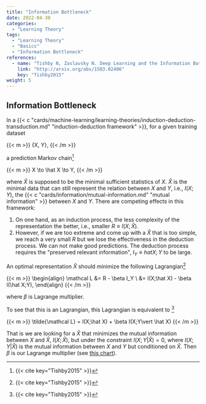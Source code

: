 ```yaml
---
title: "Information Bottleneck"
date: 2022-04-30
categories:
  - "Learning Theory"
tags:
  - "Learning Theory"
  - "Basics"
  - "Information Bottleneck"
references:
  - name: "Tishby N, Zaslavsky N. Deep Learning and the Information Bottleneck Principle. arXiv [cs.LG]. 2015. Available: http://arxiv.org/abs/1503.02406"
    link: "http://arxiv.org/abs/1503.02406"
    key: "Tishby2015"
weight: 5
---
```


## Information Bottleneck

In a {{< c "cards/machine-learning/learning-theories/induction-deduction-transduction.md" "induction-deduction framework" >}}, for a given training dataset

{{< m >}}
\{X, Y\},
{{< /m >}}

a prediction Markov chain[^Tishby2015]

{{< m >}}
X \to \hat X \to Y,
{{< /m >}}

where $\hat X$ is supposed to be the minimal sufficient statistics of $X$. $\hat X$ is the minimal data that can still represent the relation between $X$ and $Y$, i.e., $I(X;Y)$, the {{< c "cards/information/mutual-information.md" "mutual information" >}} between $X$ and $Y$. There are competing effects in this framework:

1. On one hand, as an induction process, the less complexity of the representation the better, i.e., smaller $R\equiv I(X;\hat X)$.
2. However, if we are too extreme and come up with a $\hat X$ that is too simple, we reach a very small $R$ but we lose the effectiveness in the deduction process. We can not make good predictions. The deduction process requires the "preserved relevant information", $I_Y\equiv hat X;Y$ to be large.


An optimal representation $\hat X$ should minimize the following Lagrangian[^Tishby2015]

{{< m >}}
\begin{align}
\mathcal L &= R - \beta I_Y \\
&= I(X;\hat X) - \beta I(\hat X;Y),
\end{align}
{{< /m >}}

where $\beta$ is Lagrange multiplier.

To see that this is an Lagrangian, this Lagrangian is equivalent to [^Tishby2015]

{{< m >}}
\tilde{\mathcal L} = I(X;\hat X) + \beta I(X;Y\vert \hat X)
{{< /m >}}

That is we are looking for a $\hat X$ that minimizes the mutual information between $X$ and $\hat X$, $I(X;\hat X)$, but under the constraint $I(X;Y\vert \hat X)=0$, where $I(X;Y\vert\hat X)$ is the mutual information between $X$ and $Y$ but conditioned on $\hat X$. Then $\beta$ is our Lagrange multiplier (see [this chart](https://en.wikipedia.org/wiki/Conditional_mutual_information#/media/File:VennInfo3Var.svg)).




[^Tishby2015]: {{< cite key="Tishby2015" >}}